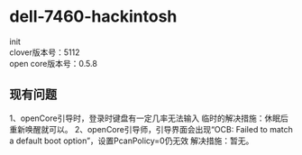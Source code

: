 # dell-7460-hackintosh
init  
clover版本号：5112  
open core版本号：0.5.8

## 现有问题
1、openCore引导时，登录时键盘有一定几率无法输入
   临时的解决措施：休眠后重新唤醒就可以。
2、openCore引导师，引导界面会出现“OCB: Failed to match a default boot option”，设置PcanPolicy=0仍无效
   解决措施：暂无。
